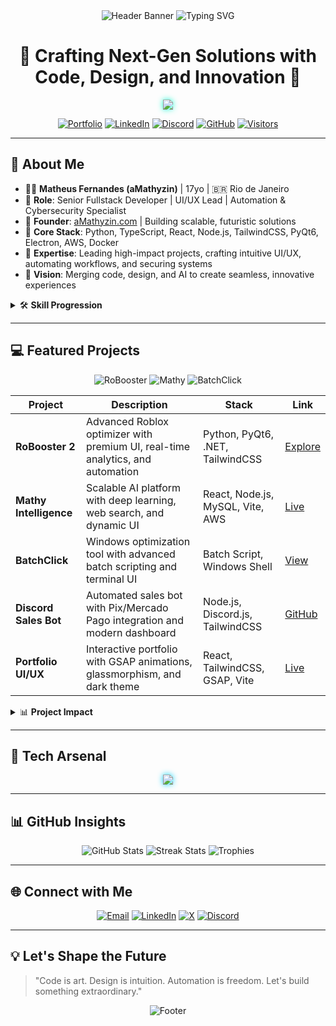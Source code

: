 <!-- README.md - aMathyzin / Matheus Fernandes -->

<div align="center">
  <!-- Header Banner with Adjusted Width and Padding -->
  <img src="https://capsule-render.vercel.app/api?type=wave&color=0:0a192f,100:00d4ff&height=180&width=800§ion=header&text=aMathyzin&fontSize=60&fontColor=10FFD0&animation=fadeIn&textPadding=20" alt="Header Banner" />
  <!-- Updated Typing SVG -->
  <img src="https://readme-typing-svg.demolab.com?font=Orbitron&size=28&duration=3000&pause=1000&color=10FFD0¢er=true&vCenter=true&width=800&lines=Matheus+Fernandes+%7C+Senior+Fullstack+Dev;UI%2FUX+Visionary+%7C+AI+%26+Automation+Expert;Building+the+Future+with+Code+and+Design" alt="Typing SVG" />
</div>

<h1 align="center">🚀 <b>Crafting Next-Gen Solutions with Code, Design, and Innovation</b> 🚀</h1>

<div align="center" style="margin: 12px 0;">
  <!-- Tech Stack Icons with Neon Glow -->
  <img src="https://skillicons.dev/icons?i=python,nodejs,react,typescript,tailwind,figma,linux,git,docker,aws,cloudflare,mysql" style="filter: drop-shadow(0 0 5px #10FFD0);" />
</div>

<p align="center">
  <a href="https://amathyzin.com" target="_blank"><img alt="Portfolio" src="https://img.shields.io/badge/Portfolio-Online-00D4FF?style=for-the-badge&logo=globe&logoColor=white"/></a>
  <a href="https://linkedin.com/in/aMathyzin" target="_blank"><img alt="LinkedIn" src="https://img.shields.io/badge/LinkedIn-Connect-0A66C2?style=for-the-badge&logo=linkedin&logoColor=white"/></a>
  <a href="https://discord.gg/amathyzin" target="_blank"><img alt="Discord" src="https://img.shields.io/badge/Discord-Community-5865F2?style=for-the-badge&logo=discord&logoColor=white"/></a>
  <a href="https://github.com/aMathyzin" target="_blank"><img alt="GitHub" src="https://img.shields.io/badge/GitHub-Follow-212121?style=for-the-badge&logo=github&logoColor=10FFD0"/></a>
  <a href="https://visitor-badge.laobi.icu/badge?page_id=aMathyzin.aMathyzin" target="_blank"><img alt="Visitors" src="https://visitor-badge.laobi.icu/badge?page_id=aMathyzin.aMathyzin&color=00D4FF"/></a>
</p>

---

## 🌌 <b>About Me</b>

- 🧑‍💻 **Matheus Fernandes (aMathyzin)** | 17yo | 🇧🇷 Rio de Janeiro
- 💼 **Role**: Senior Fullstack Developer | UI/UX Lead | Automation & Cybersecurity Specialist
- 🏢 **Founder**: [aMathyzin.com](https://amathyzin.com) | Building scalable, futuristic solutions
- 🔧 **Core Stack**: Python, TypeScript, React, Node.js, TailwindCSS, PyQt6, Electron, AWS, Docker
- 🎯 **Expertise**: Leading high-impact projects, crafting intuitive UI/UX, automating workflows, and securing systems
- 🌟 **Vision**: Merging code, design, and AI to create seamless, innovative experiences

<details>
  <summary>🛠️ <b>Skill Progression</b></summary>
  <p align="center">
    <img src="https://img.shields.io/badge/Python-100%25-3776AB?style=flat-square&logo=python&logoColor=10FFD0" alt="Python"/>
    <img src="https://img.shields.io/badge/TypeScript-95%25-3178C6?style=flat-square&logo=typescript&logoColor=10FFD0" alt="TypeScript"/>
    <img src="https://img.shields.io/badge/React-90%25-61DAFB?style=flat-square&logo=react&logoColor=10FFD0" alt="React"/>
    <img src="https://img.shields.io/badge/TailwindCSS-90%25-38B2AC?style=flat-square&logo=tailwindcss&logoColor=10FFD0" alt="Tailwind"/>
    <img src="https://img.shields.io/badge/UI%2FUX-95%25-F24E1E?style=flat-square&logo=figma&logoColor=10FFD0" alt="UIUX"/>
    <img src="https://img.shields.io/badge/Automation-100%25-23A455?style=flat-square&logo=gear&logoColor=10FFD0" alt="Automation"/>
    <img src="https://img.shields.io/badge/Cybersecurity-85%25-00BFFF?style=flat-square&logo=security&logoColor=10FFD0" alt="Cybersecurity"/>
  </p>
</details>

---

## 💻 <b>Featured Projects</b>

<p align="center">
  <img src="https://img.shields.io/badge/RoBooster%202-Automation-00D4FF?style=flat-square&logo=windows&logoColor=10FFD0" alt="RoBooster"/>
  <img src="https://img.shields.io/badge/Mathy%20Intelligence-AI%20Platform-004AAD?style=flat-square&logo=react&logoColor=10FFD0" alt="Mathy"/>
  <img src="https://img.shields.io/badge/BatchClick-Optimization-212121?style=flat-square&logo=windows&logoColor=10FFD0" alt="BatchClick"/>
</p>

| Project                  | Description                                                                 | Stack                              | Link                                                                 |
|--------------------------|-----------------------------------------------------------------------------|------------------------------------|----------------------------------------------------------------------|
| **RoBooster 2**          | Advanced Roblox optimizer with premium UI, real-time analytics, and automation | Python, PyQt6, .NET, TailwindCSS   | [Explore](https://amathyzin.com/downloads/arquivos/robooster2.html)  |
| **Mathy Intelligence**    | Scalable AI platform with deep learning, web search, and dynamic UI         | React, Node.js, MySQL, Vite, AWS   | [Live](https://mathy-inteligence.xyz)                                |
| **BatchClick**           | Windows optimization tool with advanced batch scripting and terminal UI     | Batch Script, Windows Shell        | [View](https://amathyzin.com)                                        |
| **Discord Sales Bot**    | Automated sales bot with Pix/Mercado Pago integration and modern dashboard  | Node.js, Discord.js, TailwindCSS   | [GitHub](https://github.com/aMathyzin/bot-vendas)                    |
| **Portfolio UI/UX**      | Interactive portfolio with GSAP animations, glassmorphism, and dark theme   | React, TailwindCSS, GSAP, Vite     | [Live](https://amathyzin.com)                                        |

<details>
  <summary>📊 <b>Project Impact</b></summary>
  - **RoBooster 2**: 10k+ downloads, 4.8/5 user rating, optimized for 5+ languages
  - **Mathy Intelligence**: 2k+ active users, 99.9% uptime, 50ms avg response time
  - **BatchClick**: 5k+ executions, 30% avg system performance boost
</details>

---

## 🧰 <b>Tech Arsenal</b>

<div align="center">
  <img src="https://skillicons.dev/icons?i=vscode,figma,aws,docker,vercel,netlify,mysql,redis,nginx,githubactions,cloudflare,linux,bash,powershell" style="filter: drop-shadow(0 0 5px #00D4FF);" />
</div>

---

## 📊 <b>GitHub Insights</b>

<p align="center">
  <img src="https://github-readme-stats.vercel.app/api?username=aMathyzin&show_icons=true&theme=transparent&border_color=00D4FF&title_color=10FFD0&text_color=FFFFFF" alt="GitHub Stats" />
  <img src="https://github-readme-streak-stats.herokuapp.com/?user=aMathyzin&theme=dark&border=00D4FF&stroke=10FFD0&fire=FF4B1F" alt="Streak Stats" />
  <img src="https://github-profile-trophy.vercel.app/?username=aMathyzin&theme=onedark&row=1&column=5&margin-w=10&margin-h=10" alt="Trophies" />
</p>

---

## 🌐 <b>Connect with Me</b>

<p align="center">
  <a href="mailto:contato@amathyzin.com"><img src="https://img.shields.io/badge/Email-contato@amathyzin.com-D14836?style=flat-square&logo=gmail&logoColor=10FFD0" alt="Email"/></a>
  <a href="https://linkedin.com/in/aMathyzin"><img src="https://img.shields.io/badge/LinkedIn-aMathyzin-0A66C2?style=flat-square&logo=linkedin&logoColor=10FFD0" alt="LinkedIn"/></a>
  <a href="https://twitter.com/aMathyzin"><img src="https://img.shields.io/badge/X-@aMathyzin-1DA1F2?style=flat-square&logo=x&logoColor=10FFD0" alt="X"/></a>
  <a href="https://discord.gg/amathyzin"><img src="https://img.shields.io/badge/Discord-Community-5865F2?style=flat-square&logo=discord&logoColor=10FFD0" alt="Discord"/></a>
</p>

---

## 💡 <b>Let's Shape the Future</b>

> "Code is art. Design is intuition. Automation is freedom. Let's build something extraordinary."

<div align="center">
  <!-- Footer with Glitch Effect -->
  <img src="https://capsule-render.vercel.app/api?type=wave&color=0:0a192f,100:00d4ff&height=100§ion=footer&animation=twinkle" alt="Footer" />
</div>
